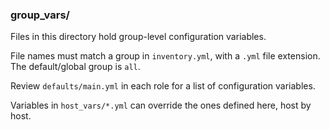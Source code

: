 ### group_vars/

Files in this directory hold group-level configuration variables.

File names must match a group in `inventory.yml`, with a `.yml` file extension. The default/global group is `all`.

Review `defaults/main.yml` in each role for a list of configuration variables.

Variables in `host_vars/*.yml` can override the ones defined here, host by host.